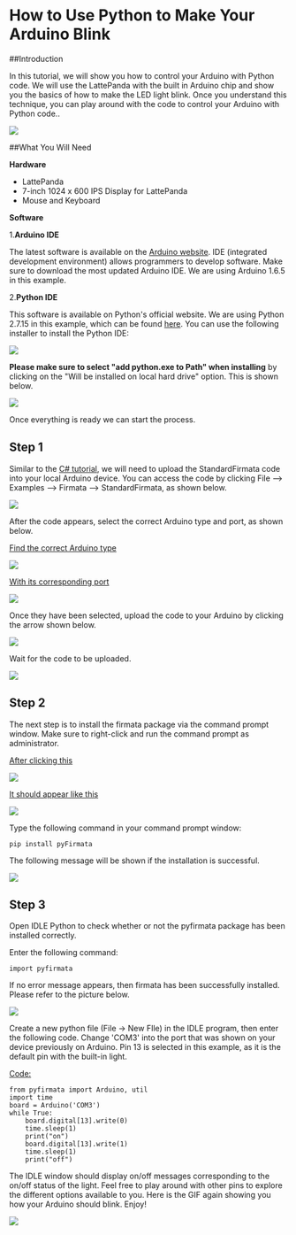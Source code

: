 # How to Use Python to Make Your Arduino Blink

##Introduction

In this tutorial, we will show you how to control your Arduino with Python code. We will use the LattePanda with the built in Arduino chip and show you the basics of how to make the LED light blink. Once you understand this technique, you can play around with the code to control your Arduino with Python code..

![](https://i.imgur.com/Jn1Tk29.gif)

##What You Will Need

**Hardware**

- LattePanda
- 7-inch 1024 x 600 IPS Display for LattePanda
- Mouse and Keyboard

**Software**

1.**Arduino IDE**

The latest software is available on the [Arduino website](https://www.arduino.cc/en/Main/Software?). IDE (integrated development environment) allows programmers to develop software. Make sure to download the most updated Arduino IDE. We are using Arduino 1.6.5 in this example.

2.**Python IDE**

This software is available on Python's official website. We are using Python 2.7.15 in this example, which can be found [here](https://www.python.org/downloads/release/python-2715/). You can use the following installer to install the Python IDE:

![](https://i.imgur.com/3xrIIyu.png?1)

**Please make sure to select "add python.exe to Path" when installing** by clicking on the "Will be installed on local hard drive" option. This is shown below.

![](https://i.imgur.com/mqlndqy.png?1)

Once everything is ready we can start the process.



## Step 1

Similar to the [C# tutorial](http://docs.lattepanda.com/content/hardware/accessPinoutsFromVS/), we will need to upload the StandardFirmata code into your local Arduino device. You can access the code by clicking File --> Examples --> Firmata --> StandardFirmata, as shown below.

![](https://i.imgur.com/CSW8W4y.png)

After the code appears, select the correct Arduino type and port, as shown below.

<u>Find the correct Arduino type</u>

![](https://i.imgur.com/VxzX1v6.png)

<u>With its corresponding port</u>

![](https://i.imgur.com/eIobTs1.png)



Once they have been selected, upload the code to your Arduino by clicking the arrow shown below.

![](https://i.imgur.com/RW6uOB4.png)

Wait for the code to be uploaded.

![](https://i.imgur.com/ABxURuz.png)



## Step 2

The next step is to install the firmata package via the command prompt window. Make sure to right-click and run the command prompt as administrator.

<u>After clicking this</u>

![](https://i.imgur.com/H3qsWIF.png?1)

<u>It should appear like this</u>

![](https://i.imgur.com/6rMlGNu.png?1)

Type the following command in your command prompt window: 

`pip install pyFirmata` 

The following message will be shown if the installation is successful.

![](https://i.imgur.com/2otp3ED.png?1)



## Step 3

Open IDLE Python to check whether or not the pyfirmata package has been installed correctly.

Enter the following command:

`import pyfirmata`

If no error message appears, then firmata has been successfully installed. Please refer to the picture below.

![](https://i.imgur.com/L3yZO66.png?1)

 

Create a new python file (File -> New FIle) in the IDLE program, then enter the following code. Change 'COM3' into the port that was shown on your device previously on Arduino. Pin 13 is selected in this example, as it is the default pin with the built-in light. 

<u>Code:</u>

```
from pyfirmata import Arduino, util
import time
board = Arduino('COM3')
while True:
    board.digital[13].write(0)
    time.sleep(1)
    print("on")
    board.digital[13].write(1)
    time.sleep(1)
    print("off")
```

The IDLE window should display on/off messages corresponding to the on/off status of the light. Feel free to play around with other pins to explore the different options available to you. Here is the GIF again showing you how your Arduino should blink. Enjoy!

![](https://i.imgur.com/Jn1Tk29.gif)


